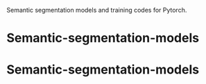 Semantic segmentation models and training codes for Pytorch.

# Semantic-segmentation-models
# Semantic-segmentation-models
